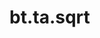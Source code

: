<div itemscope itemtype="http://developers.google.com/ReferenceObject">
<meta itemprop="name" content="bt.ta.sqrt" />
<meta itemprop="path" content="Stable" />
</div>

# bt.ta.sqrt

<!-- Insert buttons and diff -->

<table class="tfo-notebook-buttons tfo-api nocontent" align="left">

</table>





<pre class="devsite-click-to-copy prettyprint lang-py tfo-signature-link">
<code>bt.ta.sqrt(
    *args, **kwargs
) -> np.array
</code></pre>



<!-- Placeholder for "Used in" -->
